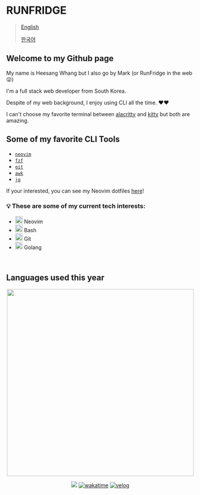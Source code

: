 # RUNFRIDGE

> [English](README.md)
>
> [한국어](README_KO.md)

## Welcome to my Github page

My name is Heesang Whang but I also go by Mark (or RunFridge in the web 😜)

I'm a full stack web developer from South Korea.

Despite of my web background, I enjoy using CLI all the time. ❤️❤️

I can't choose my favorite terminal between [alacritty](https://github.com/alacritty/alacritty) and [kitty](https://github.com/kovidgoyal/kitty) but both are amazing.

## Some of my favorite CLI Tools

- [`neovim`](https://github.com/neovim/neovim)
- [`fzf`](https://github.com/junegunn/fzf)
- [`git`](https://git-scm.com/)
- [`awk`](https://www.gnu.org/software/gawk/manual/gawk.html)
- [`jq`](https://jqlang.github.io/jq/manual/)

If your interested, you can see my Neovim dotfiles [here](https://github.com/hwhang0917/nvim)!

### 💡 These are some of my current tech interests:

<ul>
    <li>
        <img src="https://noticon-static.tammolo.com/dgggcrkxq/image/upload/v1658627782/noticon/ltx7mg3uludcsgblvkce.png" width="20px">
        <span> Neovim </span>
    </li>
    <li>
        <img src="https://noticon-static.tammolo.com/dgggcrkxq/image/upload/v1640252161/noticon/g7xjbbyviqi02xkxeo8x.png" width="20px">
        <span> Bash </span>
    </li>
    <li>
        <img src="https://noticon-static.tammolo.com/dgggcrkxq/image/upload/v1566913419/noticon/xf9bevlrgugi7xj6xkhp.png" width="20px">
        <span> Git </span>
    </li>
    <li>
        <img src="https://noticon-static.tammolo.com/dgggcrkxq/image/upload/v1640252259/noticon/plbpsqmf2vq7e2adh09r.png" width="20px">
        <span> Golang </span>
    </li>
</ul>

<br />

## Languages used this year

<div align=center>
<img src="https://wakatime.com/share/@heesangw/f213baca-cd47-46bb-820c-227de6b34da0.svg" width="500px" />

[![](https://hits.seeyoufarm.com/api/count/incr/badge.svg?url=https%3A%2F%2Fgithub.com%2Fhwhang0917)](https://hits.seeyoufarm.com)
[![wakatime](https://wakatime.com/badge/user/fa40e415-9fa3-4a66-88b8-f50819bf5511.svg)](https://wakatime.com/@fa40e415-9fa3-4a66-88b8-f50819bf5511)
[![velog](https://img.shields.io/badge/velog-RunFridge-20C997?logo=velog)](https://velog.io/@runfridge)
</div>

